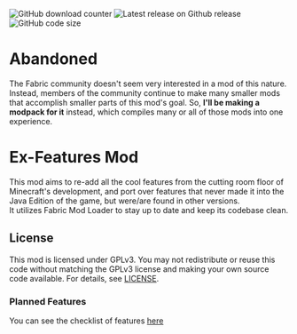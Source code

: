 ![GitHub download counter](https://img.shields.io/github/downloads/halotroop2288/ex-features-mod/total?color=red)
![Latest release on Github release](https://img.shields.io/github/v/release/halotroop2288/ex-features-mod?color=purple&include_prereleases&label=version)
![GitHub code size](https://img.shields.io/github/languages/code-size/halotroop2288/ex-features-mod?color=blue)

# Abandoned
The Fabric community doesn't seem very interested in a mod of this nature. Instead, members of the community continue to make many smaller mods that accomplish smaller parts of this mod's goal. So, **I'll be making a modpack for it** instead, which compiles many or all of those mods into one experience.

# Ex-Features Mod
This mod aims to re-add all the cool features from the cutting room floor of Minecraft's development, and port over features that never made it into the Java Edition of the game, but were/are found in other versions.<br/>
It utilizes Fabric Mod Loader to stay up to date and keep its codebase clean.

## License
This mod is licensed under GPLv3.
You may not redistribute or reuse this code without matching the GPLv3 license and making your own source code available.
For details, see [LICENSE](https://github.com/halotroop2288/ex-features-mod/blob/master/LICENSE).

### Planned Features
You can see the checklist of features [here](https://trello.com/b/rmQW76Am)
